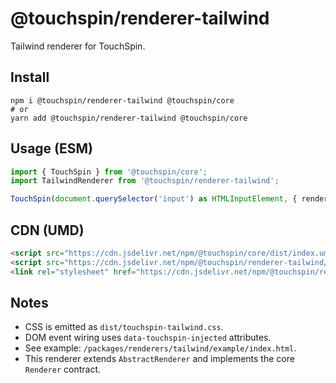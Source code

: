 @touchspin/renderer-tailwind
===========================

Tailwind renderer for TouchSpin.

## Install

```
npm i @touchspin/renderer-tailwind @touchspin/core
# or
yarn add @touchspin/renderer-tailwind @touchspin/core
```

## Usage (ESM)

```ts
import { TouchSpin } from '@touchspin/core';
import TailwindRenderer from '@touchspin/renderer-tailwind';

TouchSpin(document.querySelector('input') as HTMLInputElement, { renderer: TailwindRenderer });
```

## CDN (UMD)

```html
<script src="https://cdn.jsdelivr.net/npm/@touchspin/core/dist/index.umd.js"></script>
<script src="https://cdn.jsdelivr.net/npm/@touchspin/renderer-tailwind/dist/index.umd.js"></script>
<link rel="stylesheet" href="https://cdn.jsdelivr.net/npm/@touchspin/renderer-tailwind/dist/touchspin-tailwind.css" />
```

## Notes
- CSS is emitted as `dist/touchspin-tailwind.css`.
- DOM event wiring uses `data-touchspin-injected` attributes.
- See example: `/packages/renderers/tailwind/example/index.html`.
 - This renderer extends `AbstractRenderer` and implements the core `Renderer` contract.
